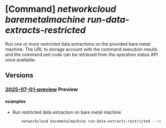 # [Command] _networkcloud baremetalmachine run-data-extracts-restricted_

Run one or more restricted data extractions on the provided bare metal machine. The URL to storage account with the command execution results and the command exit code can be retrieved from the operation status API once available.

## Versions

### [2025-07-01-preview](/Resources/mgmt-plane/L3N1YnNjcmlwdGlvbnMve30vcmVzb3VyY2Vncm91cHMve30vcHJvdmlkZXJzL21pY3Jvc29mdC5uZXR3b3JrY2xvdWQvYmFyZW1ldGFsbWFjaGluZXMve30vcnVuZGF0YWV4dHJhY3RzcmVzdHJpY3RlZA==/2025-07-01-preview.xml) **Preview**

<!-- mgmt-plane /subscriptions/{}/resourcegroups/{}/providers/microsoft.networkcloud/baremetalmachines/{}/rundataextractsrestricted 2025-07-01-preview -->

#### examples

- Run restricted data extraction on bare metal machine
    ```bash
        networkcloud baremetalmachine run-data-extracts-restricted --resource-group "resourceGroupName" --name "bareMetalMachineName" --commands "[{command:'cluster-cve-report',arguments:['--min-severity=8']}]" --limit-time-seconds 60
    ```
